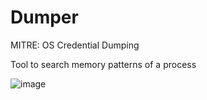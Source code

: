 # Dumper
MITRE: OS Credential Dumping 

Tool to search memory patterns of a process

![image](https://github.com/OxD3ADB33F/Dumper/assets/123683822/633c2226-3a5d-40fe-bbbd-dddf2fb437fe)
